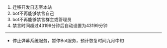 <!--
author: yuany3721
date: 2021-08-27
title: 21.08.26更新日志2
tags: 更新日志 Bot
summary: 迁移开发日志/修复Bot的部分Bug/停止弹幕系统
-->
1.  迁移开发日志至本站
2.  bot不再能够禁言自己
3.  bot不再能够禁言群主或管理员
4.  禁言时间超过43199分钟后自动设置为43199分钟

---

- 停止弹幕系统服务，暂停Bot服务，预计恢复时间九月中旬